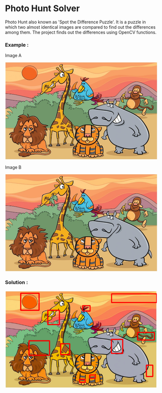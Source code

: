 # Photo Hunt Solver

Photo Hunt also known as 'Spot the Difference Puzzle'. It is a puzzle in which two almost identical images are compared to find out the differences among them.
The project finds out the differences using OpenCV functions.

### Example : 

Image A

<img src="data/10.png" width="730">

Image B

<img src="data/11.png" width="730">

### Solution : 

![alt text](https://raw.githubusercontent.com/amitguptapc/Photo-Hunt-Solver/master/result.png)
